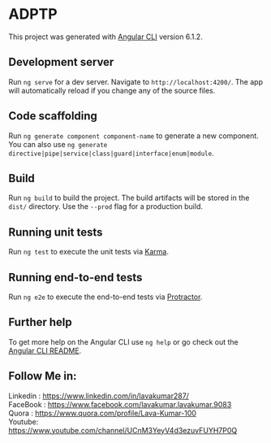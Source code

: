 # ADPTP

This project was generated with [Angular CLI](https://github.com/angular/angular-cli) version 6.1.2.

## Development server

Run `ng serve` for a dev server. Navigate to `http://localhost:4200/`. The app will automatically reload if you change any of the source files.

## Code scaffolding

Run `ng generate component component-name` to generate a new component. You can also use `ng generate directive|pipe|service|class|guard|interface|enum|module`.

## Build

Run `ng build` to build the project. The build artifacts will be stored in the `dist/` directory. Use the `--prod` flag for a production build.

## Running unit tests

Run `ng test` to execute the unit tests via [Karma](https://karma-runner.github.io).

## Running end-to-end tests

Run `ng e2e` to execute the end-to-end tests via [Protractor](http://www.protractortest.org/).

## Further help

To get more help on the Angular CLI use `ng help` or go check out the [Angular CLI README](https://github.com/angular/angular-cli/blob/master/README.md).

## Follow Me in:
Linkedin : https://www.linkedin.com/in/lavakumar287/ <br />
FaceBook : https://www.facebook.com/lavakumar.lavakumar.9083 <br />
Quora : https://www.quora.com/profile/Lava-Kumar-100 <br />
Youtube: https://www.youtube.com/channel/UCnM3YeyV4d3ezuvFUYH7P0Q <br />
